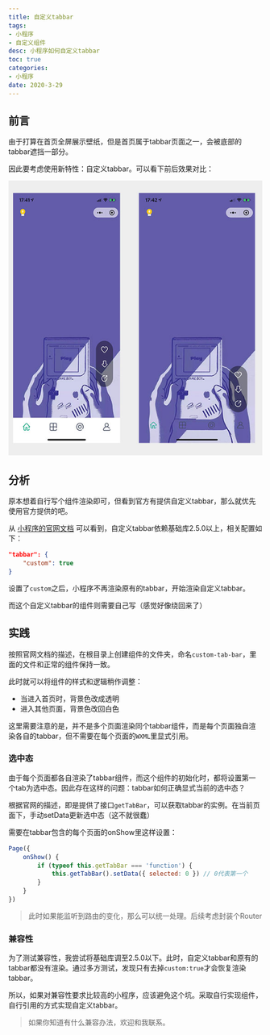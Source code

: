 ```yaml
---
title: 自定义tabbar
tags: 
- 小程序
- 自定义组件
desc: 小程序如何自定义tabbar
toc: true
categories:
- 小程序
date: 2020-3-29
---
```


## 前言

由于打算在首页全屏展示壁纸，但是首页属于tabbar页面之一，会被底部的tabbar遮挡一部分。

<!-- more -->

因此要考虑使用新特性：自定义tabbar。可以看下前后效果对比：

![](images/compare.jpg)

## 分析

原本想着自行写个组件渲染即可，但看到官方有提供自定义tabbar，那么就优先使用官方提供的吧。

从 [小程序的官网文档](https://developers.weixin.qq.com/miniprogram/dev/reference/configuration/app.html#tabBar) 可以看到，自定义tabbar依赖基础库2.5.0以上，相关配置如下：

```json
"tabbar": {
    "custom": true
}
```
 
设置了`custom`之后，小程序不再渲染原有的tabbar，开始渲染自定义tabbar。

而这个自定义tabbar的组件则需要自己写（感觉好像绕回来了）

## 实践

按照官网文档的描述，在根目录上创建组件的文件夹，命名`custom-tab-bar`，里面的文件和正常的组件保持一致。

此时就可以将组件的样式和逻辑稍作调整：

- 当进入首页时，背景色改成透明
- 进入其他页面，背景色改回白色

这里需要注意的是，并不是多个页面渲染同个tabbar组件，而是每个页面独自渲染各自的tabbar，但不需要在每个页面的`WXML`里显式引用。

### 选中态

由于每个页面都各自渲染了tabbar组件，而这个组件的初始化时，都将设置第一个tab为选中态。因此存在这样的问题：tabbar如何正确显式当前的选中态？

根据官网的描述，即是提供了接口`getTabBar`，可以获取tabbar的实例。在当前页面下，手动setData更新选中态（这不就很蠢）

需要在tabbar包含的每个页面的onShow里这样设置：

```js
Page({
    onShow() {
        if (typeof this.getTabBar === 'function') {
            this.getTabBar().setData({ selected: 0 }) // 0代表第一个
        }
    }
})
```

> 此时如果能监听到路由的变化，那么可以统一处理。后续考虑封装个Router

### 兼容性

为了测试兼容性，我尝试将基础库调至2.5.0以下。此时，自定义tabbar和原有的tabbar都没有渲染。通过多方测试，发现只有去掉`custom:true`才会恢复渲染tabbar。

所以，如果对兼容性要求比较高的小程序，应该避免这个坑。采取自行实现组件，自行引用的方式实现自定义tabbar。

> 如果你知道有什么兼容办法，欢迎和我联系。